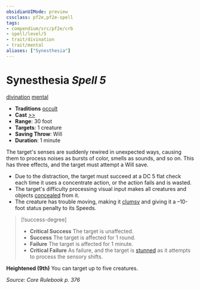 ```yaml
---
obsidianUIMode: preview
cssclass: pf2e,pf2e-spell
tags:
- compendium/src/pf2e/crb
- spell/level/5
- trait/divination
- trait/mental
aliases: ["Synesthesia"]
---
```

# Synesthesia *Spell 5*   
[divination](divination.md "Divination School Trait")  [mental](mental.md "Mental Effect Trait")  

- **Traditions** [occult](occult.md "Occult Tradition Trait")
- **Cast** [>>](chapter-9-playing-the-game.md#Actions "Two-Action") 
- **Range**: 30 foot
- **Targets**: 1 creature
- **Saving Throw**: Will
- **Duration**: 1 minute

The target's senses are suddenly rewired in unexpected ways, causing them to process noises as bursts of color, smells as sounds, and so on. This has three effects, and the target must attempt a Will save.

- Due to the distraction, the target must succeed at a DC 5 flat check each time it uses a concentrate action, or the action fails and is wasted.
- The target's difficulty processing visual input makes all creatures and objects [concealed](conditions.md#Concealed) from it.
- The creature has trouble moving, making it [clumsy](conditions.md#Clumsy) and giving it a –10-foot status penalty to its Speeds.

> [!success-degree] 
> - **Critical Success** The target is unaffected.
> - **Success** The target is affected for 1 round.
> - **Failure** The target is affected for 1 minute.
> - **Critical Failure** As failure, and the target is [stunned](conditions.md#Stunned) as it attempts to process the sensory shifts.

**Heightened (9th)** You can target up to five creatures.

*Source: Core Rulebook p. 376*